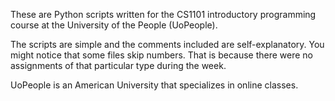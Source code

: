 These are Python scripts written for the CS1101 introductory programming course at the
University of the People (UoPeople).

The scripts are simple and the comments included are self-explanatory.
You might notice that some files skip numbers. That is because there were no assignments
of that particular type during the week.

UoPeople is an American University that specializes in online classes.